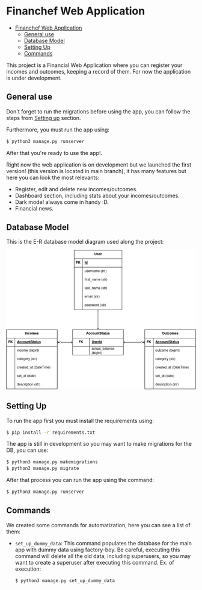 # Financhef Web Application

- [Financhef Web Application](#financhef-web-application)
  - [General use](#general-use)
  - [Database Model](#database-model)
  - [Setting Up](#setting-up)
  - [Commands](#commands)

This project is a Financial Web Application where you can register your incomes and outcomes, keeping a record of them. For now the application is under development.

## General use

Don't forget to run the migrations before using the app, you can follow the steps from [Setting up](#setting-up) section.

Furthermore, you must run the app using:

```bash
$ python3 manage.py runserver
```

After that you're ready to use the app!.

Right now the web application is on development but we launched the first version! (this version is located in main branch), it has many features but here you can look the most relevants:

- Register, edit and delete new incomes/outcomes.
- Dashboard section, including stats about your incomes/outcomes.
- Dark mode! always come in handy :D.
- Financial news.

## Database Model

This is the E-R database model diagram used along the project:

![db-design](db_design.drawio.png)

## Setting Up

To run the app first you must install the requirements using:

```bash
$ pip install -r requirements.txt
```

The app is still in development so you may want to make migrations for the DB, you can use:

```bash
$ python3 manage.py makemigrations
$ python3 manage.py migrate
```

After that process you can run the app using the command:

```bash
$ python3 manage.py runserver
```

## Commands

We created some commands for automatization, here you can see a list of them:

* `set_up_dummy_data`: This command populates the database for the main app with dummy data using factory-boy. Be careful, executing this command will delete all the old data, including superusers, so you may want to create a superuser after executing this command. Ex. of execution:

    ```bash
    $ python3 manage.py set_up_dummy_data
    ```

